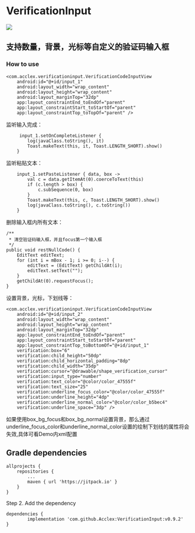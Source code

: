# VerificationInput
[![](https://jitpack.io/v/Acclex/VerificationInput.svg)](https://jitpack.io/#Acclex/VerificationInput)
## 支持数量，背景，光标等自定义的验证码输入框
### How to use
    <com.acclex.verificationinput.VerificationCodeInputView
        android:id="@+id/input_1"
        android:layout_width="wrap_content"
        android:layout_height="wrap_content"
        android:layout_marginTop="32dp"
        app:layout_constraintEnd_toEndOf="parent"
        app:layout_constraintStart_toStartOf="parent"
        app:layout_constraintTop_toTopOf="parent" />
       
 监听输入完成：
 
         input_1.setOnCompleteListener {
            log(javaClass.toString(), it)
            Toast.makeText(this, it, Toast.LENGTH_SHORT).show()
        }
        
监听粘贴文本：

        input_1.setPasteListener { data, box ->
            val c = data.getItemAt(0).coerceToText(this)
            if (c.length > box) {
                c.subSequence(0, box)
            }
            Toast.makeText(this, c, Toast.LENGTH_SHORT).show()
            log(javaClass.toString(), c.toString())
        }
        
删除输入框内所有文本：

    /**
     * 清空验证码输入框，并且focus第一个输入框
     */
    public void restNullCode() {
        EditText editText;
        for (int i = mBox - 1; i >= 0; i--) {
            editText = (EditText) getChildAt(i);
            editText.setText("");
        }
        getChildAt(0).requestFocus();
    }
    
设置背景，光标，下划线等：

    <com.acclex.verificationinput.VerificationCodeInputView
        android:id="@+id/input_2"
        android:layout_width="wrap_content"
        android:layout_height="wrap_content"
        android:layout_marginTop="32dp"
        app:layout_constraintEnd_toEndOf="parent"
        app:layout_constraintStart_toStartOf="parent"
        app:layout_constraintTop_toBottomOf="@+id/input_1"
        verification:box="6"
        verification:child_height="50dp"
        verification:child_horizontal_padding="8dp"
        verification:child_width="35dp"
        verification:cursor="@drawable/shape_verification_cursor"
        verification:input_type="number"
        verification:text_color="@color/color_47555f"
        verification:text_size="25"
        verification:underline_focus_color="@color/color_47555f"
        verification:underline_height="4dp"
        verification:underline_normal_color="@color/color_b5bec4"
        verification:underline_space="3dp" />
        
如果使用box_bg_focus和box_bg_normal设置背景，那么通过underline_focus_color和underline_normal_color设置的绘制下划线的属性将会失效,具体可看Demo内xml配置

## Gradle dependencies

	allprojects {
		repositories {
			...
			maven { url 'https://jitpack.io' }
		}
	}
Step 2. Add the dependency

	dependencies {
	        implementation 'com.github.Acclex:VerificationInput:v0.9.2'
	}
